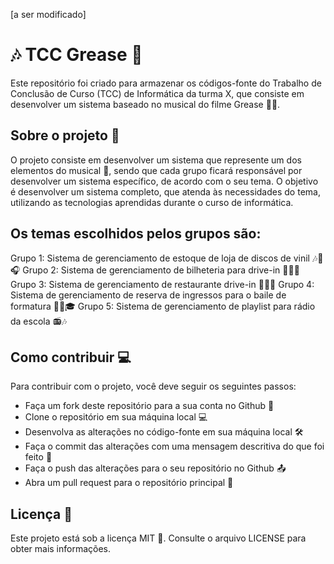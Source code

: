 [a ser modificado]

# 🎶 TCC Grease 🎤
Este repositório foi criado para armazenar os códigos-fonte do Trabalho de Conclusão de Curso (TCC) de Informática da turma X, que consiste em desenvolver um sistema baseado no musical do filme Grease 🕺💃.

## Sobre o projeto 📝
O projeto consiste em desenvolver um sistema que represente um dos elementos do musical 🎵, sendo que cada grupo ficará responsável por desenvolver um sistema específico, de acordo com o seu tema. O objetivo é desenvolver um sistema completo, que atenda às necessidades do tema, utilizando as tecnologias aprendidas durante o curso de informática.

## Os temas escolhidos pelos grupos são:

Grupo 1: Sistema de gerenciamento de estoque de loja de discos de vinil 🎶🎵🎧
Grupo 2: Sistema de gerenciamento de bilheteria para drive-in 🚗🎥🍿
Grupo 3: Sistema de gerenciamento de restaurante drive-in 🍔🍟🚗
Grupo 4: Sistema de gerenciamento de reserva de ingressos para o baile de formatura 💃🕺🎓
Grupo 5: Sistema de gerenciamento de playlist para rádio da escola 📻🎶

## Como contribuir 💻
Para contribuir com o projeto, você deve seguir os seguintes passos:

- Faça um fork deste repositório para a sua conta no Github 🔱
- Clone o repositório em sua máquina local 💻
- Desenvolva as alterações no código-fonte em sua máquina local 🛠️
- Faça o commit das alterações com uma mensagem descritiva do que foi feito 💬
- Faça o push das alterações para o seu repositório no Github 📤
- Abra um pull request para o repositório principal 🔀

## Licença 📜
Este projeto está sob a licença MIT 📄. Consulte o arquivo LICENSE para obter mais informações.
